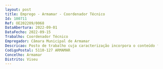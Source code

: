 ```yaml
--- 
layout: post
title: Emprego - Armamar - Coordenador Técnico
Id: 100711
Ref: OE202209/0068
DataAbertura: 2022-09-01
DataFecho: 2022-09-15
Trabalho: Coordenador Técnico
Empregador: Câmara Municipal de Armamar
Descricao: Posto de trabalho cuja caracterização incorpora o conteúdo funcional da categoria de coordenador técnico (fixada pelo disposto no n.º 2 do artigo 88.º do anexo à Lei n.º 35 2014, de 20 de junho), cujas tarefas serão desenvolvidas primordialmente na área da Educação.
CodigoPostal: 5110-127 ARMAMAR
Concelho: Armamar
Distrito: Viseu
--- 
```

